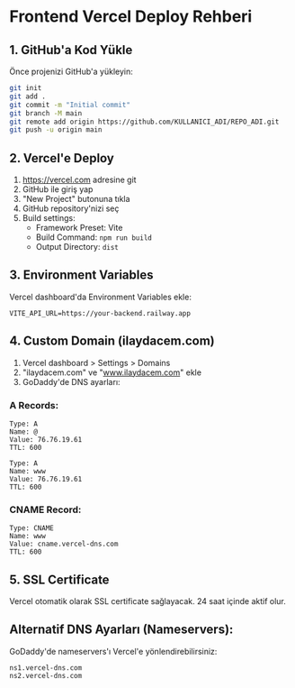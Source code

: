 # Frontend Vercel Deploy Rehberi

## 1. GitHub'a Kod Yükle

Önce projenizi GitHub'a yükleyin:

```bash
git init
git add .
git commit -m "Initial commit"
git branch -M main
git remote add origin https://github.com/KULLANICI_ADI/REPO_ADI.git
git push -u origin main
```

## 2. Vercel'e Deploy

1. https://vercel.com adresine git
2. GitHub ile giriş yap
3. "New Project" butonuna tıkla
4. GitHub repository'nizi seç
5. Build settings:
   - Framework Preset: Vite
   - Build Command: `npm run build`
   - Output Directory: `dist`

## 3. Environment Variables

Vercel dashboard'da Environment Variables ekle:

```
VITE_API_URL=https://your-backend.railway.app
```

## 4. Custom Domain (ilaydacem.com)

1. Vercel dashboard > Settings > Domains
2. "ilaydacem.com" ve "www.ilaydacem.com" ekle
3. GoDaddy'de DNS ayarları:

### A Records:
```
Type: A
Name: @
Value: 76.76.19.61
TTL: 600

Type: A  
Name: www
Value: 76.76.19.61
TTL: 600
```

### CNAME Record:
```
Type: CNAME
Name: www
Value: cname.vercel-dns.com
TTL: 600
```

## 5. SSL Certificate

Vercel otomatik olarak SSL certificate sağlayacak. 24 saat içinde aktif olur.

## Alternatif DNS Ayarları (Nameservers):

GoDaddy'de nameservers'ı Vercel'e yönlendirebilirsiniz:
```
ns1.vercel-dns.com
ns2.vercel-dns.com
```
